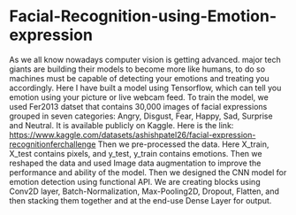 # Facial-Recognition-using-Emotion-expression
As we all know nowadays computer vision is getting advanced. major tech giants are building their models to become more like humans, to do so machines must be capable of detecting your emotions and treating you accordingly.  Here I have built a model using Tensorflow, which can tell you emotion using your picture or live webcam feed.
To train the model, we used Fer2013 datset that contains 30,000 images of facial expressions grouped in seven categories: Angry, Disgust, Fear, Happy, Sad, Surprise and Neutral. It is available publicly on Kaggle. Here is the link: https://www.kaggle.com/datasets/ashishpatel26/facial-expression-recognitionferchallenge
Then we pre-processed the data. Here X_train, X_test contains pixels, and y_test, y_train contains emotions.
Then we reshaped the data and used Image data augmentation to improve the performance and ability of the model.
Then we designed the CNN model for emotion detection using functional API. We are creating blocks using Conv2D layer, Batch-Normalization, Max-Pooling2D, Dropout, Flatten, and then stacking them together and at the end-use Dense Layer for output.
